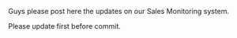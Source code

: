 Guys please post here the updates on our Sales Monitoring system.

Please update first before commit.